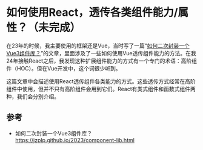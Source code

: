 # 如何使用React，透传各类组件能力/属性？（未完成）
在23年的时候，我主要使用的框架还是Vue，当时写了一篇“[如何二次封装一个Vue3组件库？](https://jzplp.github.io/2023/component-lib.html)”的文章，里面涉及了一些如何使用Vue透传组件能力的方法。在我24年接触React之后，我发现这种扩展组件能力的方式有一个专门的术语：高阶组件（HOC）。但在Vue开发中，这个词很少听到。

这篇文章中会描述使用React透传组件各类能力的方式。这些透传方式经常在高阶组件中使用，但并不只有高阶组件会用到它们。React有类式组件和函数式组件两种，我们会分别介绍。






## 参考
- 如何二次封装一个Vue3组件库？\
  https://jzplp.github.io/2023/component-lib.html

